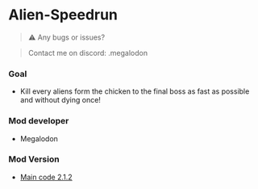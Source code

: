 # Alien-Speedrun

> ⚠️ Any bugs or issues?

> Contact me on discord: .megalodon

### Goal
* Kill every aliens form the chicken to the final boss as fast as possible and without dying once!

### Mod developer
* Megalodon

### Mod Version
* [Main code 2.1.2](https://github.com/TheGreatMegalodon/Alien-Speedrun/blob/main/Alien-Speedrun.js)
